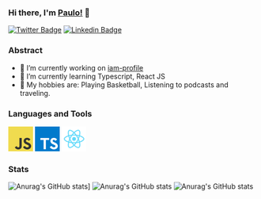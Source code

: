 ### Hi there, I'm [Paulo!](https://alvesph.github.io/) 👋

[![Twitter Badge](https://img.shields.io/badge/-Twitter-1ca0f1?style=flat-square&labelColor=1ca0f1&logo=twitter&logoColor=white&link=https://twitter.com/alvesph)](https://twitter.com/alvesph)
[![Linkedin Badge](https://img.shields.io/badge/-LinkedIn-blue?style=flat-square&logo=Linkedin&logoColor=white&link=https://www.linkedin.com/in/alvesph1)](https://www.linkedin.com/in/alvesph1)

### Abstract

- 🔭 I’m currently working on [iam-profile](https://github.com/alvesph/iam-proflle)
- 🌱 I’m currently learning Typescript, React JS
- 💙 My hobbies are: Playing Basketball, Listening to podcasts and traveling. 

### Languages and Tools

<code><img height="50" src="https://raw.githubusercontent.com/github/explore/80688e429a7d4ef2fca1e82350fe8e3517d3494d/topics/javascript/javascript.png"></code>
<code><img height="50" src="https://raw.githubusercontent.com/github/explore/80688e429a7d4ef2fca1e82350fe8e3517d3494d/topics/typescript/typescript.png"></code>
<code><img height="50" src="https://raw.githubusercontent.com/github/explore/80688e429a7d4ef2fca1e82350fe8e3517d3494d/topics/react/react.png"></code> 

### Stats

![Anurag's GitHub stats](https://github-readme-stats.vercel.app/api/top-langs/?username=alvesph&theme=radical)]
![Anurag's GitHub stats](https://github-readme-stats.vercel.app/api?username=alvesph&show_icons=true&theme=radical)
![Anurag's GitHub stats](https://github-readme-stats.vercel.app/api/pin/?username=alvesph&repo=alvesph.github.io&theme=radical)

